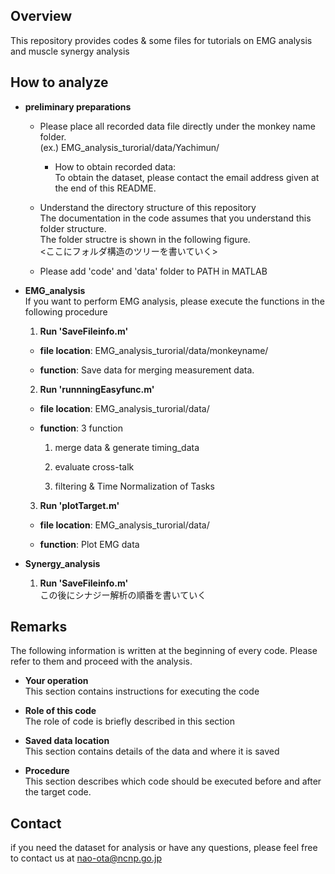 ## Overview
This repository provides codes & some files for tutorials on EMG analysis and muscle synergy analysis

## How to analyze

  - **preliminary preparations** <br>

    * Please place all recorded data file directly under the monkey name folder.<br>
    (ex.) EMG_analysis_turorial/data/Yachimun/<br>

      * How to obtain recorded data:<br>
        To obtain the dataset, please contact the email address given at the end of this README.

    * Understand the directory structure of this repository<br>
      The documentation in the code assumes that you understand this folder structure.<br>
      The folder structre is shown in the following figure.<br>
      <ここにフォルダ構造のツリーを書いていく>

    * Please add 'code' and 'data' folder to PATH in MATLAB


  - **EMG_analysis** <br>
    If you want to perform EMG analysis, please execute the functions in the following procedure
    1. **Run 'SaveFileinfo.m'**

      - **file location**: EMG_analysis_turorial/data/monkeyname/

      - **function**: Save data for merging measurement data.

    2. **Run 'runnningEasyfunc.m'**
      - **file location**: EMG_analysis_turorial/data/

      - **function**: 3 function

        1. merge data & generate timing_data

        2. evaluate cross-talk

        3. filtering & Time Normalization of Tasks

    3. **Run 'plotTarget.m'**

      - **file location**: EMG_analysis_turorial/data/

      - **function**: Plot EMG data

  - **Synergy_analysis**

    1. **Run 'SaveFileinfo.m'** <br>
      この後にシナジー解析の順番を書いていく

## Remarks
  The following information is written at the beginning of every code. Please refer to them and proceed with the analysis.
  - **Your operation**<br>
    This section contains instructions for executing the code

  - **Role of this code**<br>
    The role of code is briefly described in this section

  - **Saved data location**<br>
    This section contains details of the data and where it is saved

  - **Procedure**<br>
    This section describes which code should be executed before and after the target code.

## Contact

  if you need the dataset for analysis or have any questions, please feel free to contact us at nao-ota@ncnp.go.jp
